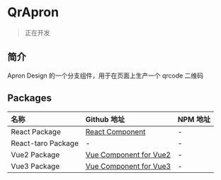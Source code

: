 # QrApron
> 正在开发

## 简介
Apron Design 的一个分支组件，用于在页面上生产一个 qrcode 二维码

## Packages
| 名称 | Github 地址 | NPM 地址 |
| :---- | :---- | :---- |
| React Package | [React Component](https://github.com/offontime/QrApron/tree/main/) | - |
| React-taro Package | - | - |
| Vue2 Package | [Vue Component for Vue2](https://github.com/offontime/QrApron/tree/main/vue) | - |
| Vue3 Package | [Vue Component for Vue3](https://github.com/offontime/QrApron/tree/main/vue-next) | - |

